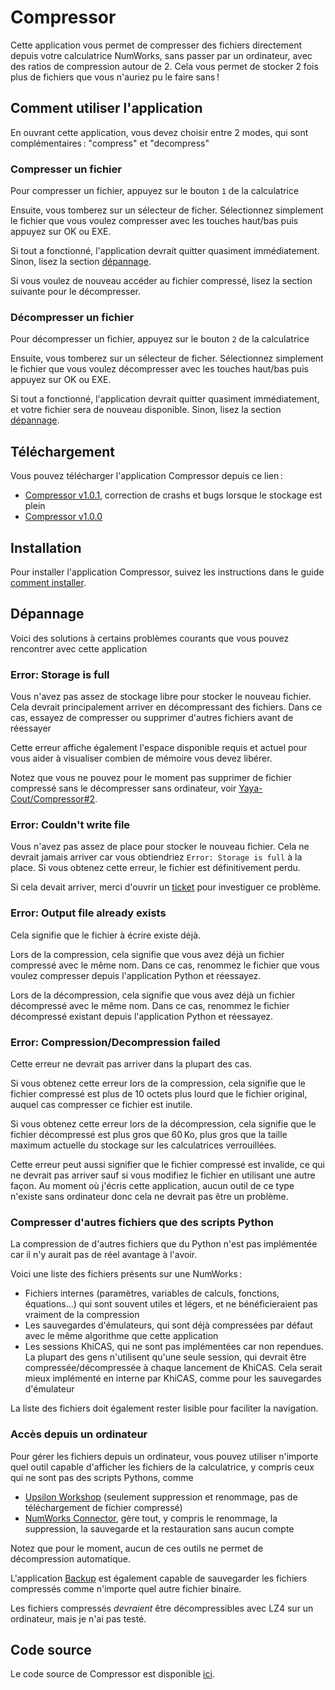 # Compressor

Cette application vous permet de compresser des fichiers directement depuis
votre calculatrice NumWorks, sans passer par un ordinateur, avec des ratios de
compression autour de 2. Cela vous permet de stocker 2 fois plus de fichiers que
vous n'auriez pu le faire sans !

## Comment utiliser l'application

En ouvrant cette application, vous devez choisir entre 2 modes, qui sont
complémentaires : "compress" et "decompress"

### Compresser un fichier

Pour compresser un fichier, appuyez sur le bouton `1` de la calculatrice

Ensuite, vous tomberez sur un sélecteur de ficher. Sélectionnez simplement le
fichier que vous voulez compresser avec les touches haut/bas puis appuyez sur OK
ou EXE.

Si tout a fonctionné, l'application devrait quitter quasiment immédiatement.
Sinon, lisez la section [dépannage](#dépannage).

Si vous voulez de nouveau accéder au fichier compressé, lisez la section
suivante pour le décompresser.

### Décompresser un fichier

Pour décompresser un fichier, appuyez sur le bouton `2` de la calculatrice

Ensuite, vous tomberez sur un sélecteur de ficher. Sélectionnez simplement le
fichier que vous voulez décompresser avec les touches haut/bas puis appuyez sur
OK ou EXE.

Si tout a fonctionné, l'application devrait quitter quasiment immédiatement, et
votre fichier sera de nouveau disponible. Sinon, lisez la section
[dépannage](#dépannage).

## Téléchargement

Vous pouvez télécharger l'application Compressor depuis ce lien :

- [Compressor v1.0.1](https://yaya-cout.github.io/Nwagyu/assets/apps/compressor-1.0.1.nwa),
  correction de crashs et bugs lorsque le stockage est plein
- [Compressor v1.0.0](https://yaya-cout.github.io/Nwagyu/assets/apps/compressor-1.0.0.nwa)

## Installation

Pour installer l'application Compressor, suivez les instructions dans le guide
[comment installer](../help/how-to-install.md).

## Dépannage

Voici des solutions à certains problèmes courants que vous pouvez rencontrer
avec cette application

### Error: Storage is full

Vous n'avez pas assez de stockage libre pour stocker le nouveau fichier. Cela
devrait principalement arriver en décompressant des fichiers. Dans ce cas,
essayez de compresser ou supprimer d'autres fichiers avant de réessayer

Cette erreur affiche également l'espace disponible requis et actuel pour vous
aider à visualiser combien de mémoire vous devez libérer.

Notez que vous ne pouvez pour le moment pas supprimer de fichier compressé sans
le décompresser sans ordinateur, voir [Yaya-Cout/Compressor#2](https://codeberg.org/Yaya-Cout/Compressor/issues/2).

### Error: Couldn't write file

Vous n'avez pas assez de place pour stocker le nouveau fichier. Cela ne devrait
jamais arriver car vous obtiendriez `Error: Storage is full` à la place. Si vous
obtenez cette erreur, le fichier est définitivement perdu.

Si cela devait arriver, merci d'ouvrir un [ticket](https://codeberg.org/Yaya-Cout/Compressor/issues)
pour investiguer ce problème.

### Error: Output file already exists

Cela signifie que le fichier à écrire existe déjà.

Lors de la compression, cela signifie que vous avez déjà un fichier compressé
avec le même nom. Dans ce cas, renommez le fichier que vous voulez compresser
depuis l'application Python et réessayez.

Lors de la décompression, cela signifie que vous avez déjà un fichier
décompressé avec le même nom. Dans ce cas, renommez le fichier décompressé
existant depuis l'application Python et réessayez.

### Error: Compression/Decompression failed

Cette erreur ne devrait pas arriver dans la plupart des cas.

Si vous obtenez cette erreur lors de la compression, cela signifie que le fichier
compressé est plus de 10 octets plus lourd que le fichier original, auquel cas
compresser ce fichier est inutile.

Si vous obtenez cette erreur lors de la décompression, cela signifie que le
fichier décompressé est plus gros que 60 Ko, plus gros que la taille maximum
actuelle du stockage sur les calculatrices verrouillées.

Cette erreur peut aussi signifier que le fichier compressé est invalide, ce qui
ne devrait pas arriver sauf si vous modifiez le fichier en utilisant une autre
façon. Au moment où j'écris cette application, aucun outil de ce type n'existe
sans ordinateur donc cela ne devrait pas être un problème.

### Compresser d'autres fichiers que des scripts Python

La compression de d'autres fichiers que du Python n'est pas implémentée car il
n'y aurait pas de réel avantage à l'avoir.

Voici une liste des fichiers présents sur une NumWorks :

- Fichiers internes (paramètres, variables de calculs, fonctions, équations…)
  qui sont souvent utiles et légers, et ne bénéficieraient pas vraiment de la
  compression
- Les sauvegardes d'émulateurs, qui sont déjà compressées par défaut avec le
  même algorithme que cette application
- Les sessions KhiCAS, qui ne sont pas implémentées car non rependues. La
  plupart des gens n'utilisent qu'une seule session, qui devrait être
  compressée/décompressée à chaque lancement de KhiCAS. Cela serait mieux
  implémenté en interne par KhiCAS, comme pour les sauvegardes d'émulateur

La liste des fichiers doit également rester lisible pour faciliter la
navigation.

### Accès depuis un ordinateur

Pour gérer les fichiers depuis un ordinateur, vous pouvez utiliser n'importe
quel outil capable d'afficher les fichiers de la calculatrice, y compris ceux
qui ne sont pas des scripts Pythons, comme

- [Upsilon Workshop](https://yaya-cout.github.io/Upsilon-Workshop/calculator)
  (seulement suppression et renommage, pas de téléchargement de fichier
  compressé)
- [NumWorks Connector](https://yaya-cout.github.io/Numworks-connector/#/),
  gère tout, y compris le renommage, la suppression, la sauvegarde et la
  restauration sans aucun compte

Notez que pour le moment, aucun de ces outils ne permet de décompression
automatique.

L'application [Backup](./backup.md) est également capable de sauvegarder les
fichiers compressés comme n'importe quel autre fichier binaire.

Les fichiers compressés *devraient* être décompressibles avec LZ4 sur un
ordinateur, mais je n'ai pas testé.

## Code source

Le code source de Compressor est disponible
[ici](https://codeberg.org/Yaya-Cout/Compressor).

